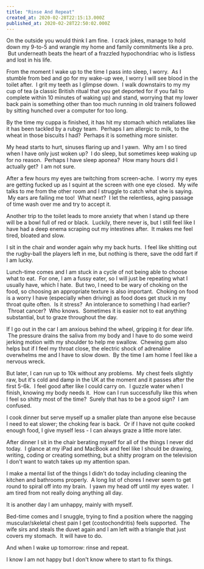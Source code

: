 ```yaml
---
title: "Rinse And Repeat"
created_at: 2020-02-28T22:15:13.000Z
published_at: 2020-02-28T22:50:02.000Z
---
```

On the outside you would think I am fine.  I crack jokes, manage to hold down my 9-to-5 and wrangle my home and family commitments like a pro.  But underneath beats the heart of a frazzled hypochondriac who is listless and lost in his life.

From the moment I wake up to the time I pass into sleep, I worry.  As I stumble from bed and go for my wake-up wee, I worry I will see blood in the toilet after.  I grit my teeth as I glimpse down.  I walk downstairs to my my cup of tea (a classic British ritual that you get deported for if you fail to complete within 10 minutes of waking up) and stand, worrying that my lower back pain is something other than too much running in old trainers followed by sitting hunched over a computer for too long.

By the time my cuppa is finished, it has hit my stomach which retaliates like it has been tackled by a rubgy team.  Perhaps I am allergic to milk, to the wheat in those biscuits I had?  Perhaps it is something more sinister.

My head starts to hurt, sinuses flaring up and I yawn.  Why am I so tired when I have only just woken up?  I do sleep, but sometimes keep waking up for no reason.  Perhaps I have sleep aponea?  How many hours did I actually get?  I am not sure.

After a few hours my eyes are twitching from screen-ache.  I worry my eyes are getting fucked up as I squint at the screen with one eye closed.  My wife talks to me from the other room and I struggle to catch what she is saying.  My ears are failing me too!  What next?  I let the relentless, aging passage of time wash over me and try to accept it.

Another trip to the toilet leads to more anxiety that when I stand up there will be a bowl full of red or black.  Luckily, there never is, but I still feel like I have had a deep enema scraping out my intestines after.  It makes me feel tired, bloated and slow.

I sit in the chair and wonder again why my back hurts.  I feel like shitting out the rugby-ball the players left in me, but nothing is there, save the odd fart if I am lucky.

Lunch-time comes and I am stuck in a cycle of not being able to choose what to eat.  For one, I am a fussy eater, so I will just be repeating what I usually have, which I hate.  But two, I need to be wary of choking on the food, so choosing an appropriate texture is also important.  Choking on food is a worry I have (especially when driving) as food does get stuck in my throat quite often.  Is it stress?  An intolerance to something I had earlier?  Throat cancer?  Who knows.  Sometimes it is easier not to eat anything substantial, but to graze throughout the day.

If I go out in the car I am anxious behind the wheel, gripping it for dear life.  The pressure drains the saliva from my body and I have to do some weird jerking motion with my shoulder to help me swallow.  Chewing gum also helps but if I feel my throat close, the electric shock of adrenaline overwhelms me and I have to slow down.  By the time I am home I feel like a nervous wreck.

But later, I can run up to 10k without any problems.  My chest feels slightly raw, but it's cold and damp in the UK at the moment and it passes after the first 5-6k.  I feel good after like I could carry on.  I guzzle water when I finish, knowing my body needs it.  How can I run successfully like this when I feel so shitty most of the time?  Surely that has to be a good sign?  I am confused.

I cook dinner but serve myself up a smaller plate than anyone else because I need to eat slower; the choking fear is back.  Or if I have not quite cooked enough food, I give myself less - I can always graze a little more later.

After dinner I sit in the chair berating myself for all of the things I never did today.  I glance at my iPad and MacBook and feel like I should be drawing, writing, coding or creating something, but a shitty program on the television I don't want to watch takes up my attention span.

I make a mental list of the things I didn't do today including cleaning the kitchen and bathrooms properly.  A long list of chores I never seem to get round to spiral off into my brain.  I yawn my head off until my eyes water.  I am tired from not really doing anything all day.

It is another day I am unhappy, mainly with myself.

Bed-time comes and I snuggle, trying to find a position where the nagging muscular/skeletal chest pain I get (costochondritis) feels supported.  The wife sirs and steals the duvet again and I am left with a triangle that just covers my stomach.  It will have to do.

And when I wake up tomorrow: rinse and repeat.

I know I am not happy but I don't know where to start to fix things.
